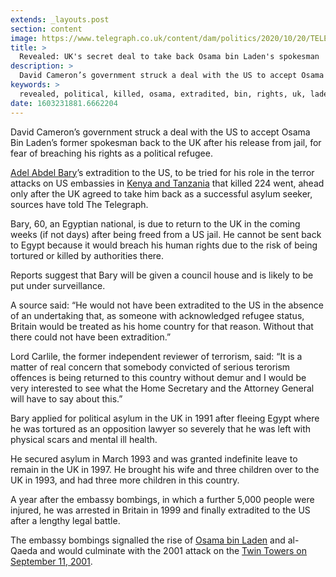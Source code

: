 ```yaml
--- 
extends: _layouts.post 
section: content 
image: https://www.telegraph.co.uk/content/dam/politics/2020/10/20/TELEMMGLPICT000098510654_trans_NvBQzQNjv4BqtkVbH_JhwhKpOG03so4XGNLPhd-V6CkgTVi3fP_K1c4.jpeg?impolicy=logo-overlay 
title: > 
  Revealed: UK's secret deal to take back Osama bin Laden's spokesman 
description: > 
  David Cameron’s government struck a deal with the US to accept Osama Bin Laden’s former spokesman back to the UK after his release from jail, for fear of breaching his rights as a political refugee.He cannot be sent back to Egypt because it would breach his human rights due to the risk of being tortured or killed by authorities there.He secured asylum in March 1993 and was granted indefinite leave to remain in the UK in 1997.He brought his wife and three children over to the UK in 1993, and had three more children in this country.The embassy bombings signalled the rise of Osama bin Laden and al-Qaeda and would culminate with the 2001 attack on the Twin Towers on September 11, 2001. 
keywords: > 
  revealed, political, killed, osama, extradited, bin, rights, uk, ladens, deal, secret, embassy, jail, tortured, uks, asylum, spokesman 
date: 1603231881.6662204 
--- 
```

<div><p>David Cameron&#8217;s government struck a deal with the US to accept Osama Bin Laden&#8217;s former spokesman back to the UK after his release from jail, for fear of breaching his rights as a political refugee.</p>
<p><a href="https://www.telegraph.co.uk/news/worldnews/al-qaeda/11399596/Father-of-one-time-Jihadi-John-suspect-is-jailed-in-US-over-Africa-embassy-bombings.html">Adel Abdel Bary</a>&#8217;s extradition to the US, to be tried for his role in the terror attacks on US embassies in <a href="https://www.telegraph.co.uk/news/worldnews/africaandindianocean/libya/11323219/Al-Qaeda-terrorist-accused-of-embassy-bombings-dies-in-New-York.html">Kenya and Tanzania</a> that killed 224 went, ahead only after the UK agreed to take him back as a successful asylum seeker, sources have told The Telegraph.</p>
<p>Bary, 60, an Egyptian national, is due to return to the UK in the coming weeks (if not days) after being freed from a US jail. He cannot be sent back to Egypt because it would breach his human rights due to the risk of being tortured or killed by authorities there.&#160;</p>
<p>Reports suggest that Bary will be given a council house and is likely to be put under surveillance.</p>
<p>A source said: &#8220;He would not have been extradited to the US in the absence of an undertaking that, as someone with acknowledged refugee status, Britain would be treated as his home country for that reason. Without that there could not have been extradition.&#8221;</p>
<p>Lord Carlile, the former independent reviewer of terrorism, said: &#8220;It is a matter of real concern that somebody convicted of serious terorism offences is being returned to this country without demur and I would be very interested to see what the Home Secretary and the Attorney General will have to say about this.&#8221;</p>
<p>Bary applied for political asylum in the UK in 1991 after fleeing Egypt where he was tortured as an opposition lawyer so severely that he was left with physical scars and mental ill health.&#160;</p>
<p>He secured asylum in March 1993 and was granted indefinite leave to remain in the UK in 1997. He brought his wife and three children over to the UK in 1993, and had three more children in this country.</p>
<p>A year after the embassy bombings, in which a further 5,000 people were injured, he was arrested in Britain in 1999 and finally extradited to the US after a lengthy legal battle.</p>
<p>The embassy bombings signalled the rise of <a href="https://www.telegraph.co.uk/news/2020/06/25/osama-bin-laden-martyred-says-imran-khan/">Osama bin Laden</a> and al-Qaeda and would culminate with the 2001 attack on the <a href="https://www.telegraph.co.uk/news/worldnews/northamerica/usa/1340215/Hijacked-planes-devastate-World-Trade-Center-and-Pentagon.html">Twin Towers on September 11, 2001</a>.</p>
</div>